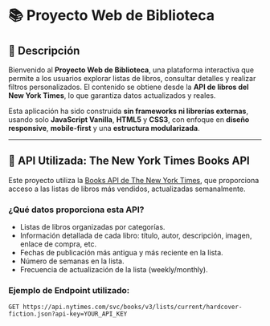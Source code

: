 # 📚 **Proyecto Web de Biblioteca**

## **🌟 Descripción**

Bienvenido al **Proyecto Web de Biblioteca**, una plataforma interactiva que permite a los usuarios explorar listas de libros, consultar detalles y realizar filtros personalizados. El contenido se obtiene desde la **API de libros del New York Times**, lo que garantiza datos actualizados y reales.

Esta aplicación ha sido construida **sin frameworks ni librerías externas**, usando solo **JavaScript Vanilla**, **HTML5** y **CSS3**, con enfoque en **diseño responsive**, **mobile-first** y una **estructura modularizada**.

---

## **🔗 API Utilizada: The New York Times Books API**

Este proyecto utiliza la [Books API de The New York Times](https://developer.nytimes.com/docs/books-product/1/overview), que proporciona acceso a las listas de libros más vendidos, actualizadas semanalmente.

### **¿Qué datos proporciona esta API?**
- Listas de libros organizadas por categorías.
- Información detallada de cada libro: título, autor, descripción, imagen, enlace de compra, etc.
- Fechas de publicación más antigua y más reciente en la lista.
- Número de semanas en la lista.
- Frecuencia de actualización de la lista (weekly/monthly).

### **Ejemplo de Endpoint utilizado:**

```http
GET https://api.nytimes.com/svc/books/v3/lists/current/hardcover-fiction.json?api-key=YOUR_API_KEY
